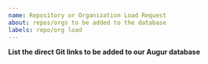```yaml
---
name: Repository or Organization Load Request
about: repos/orgs to be added to the database
labels: repo/org load
---
```


**List the direct Git links to be added to our Augur database**

